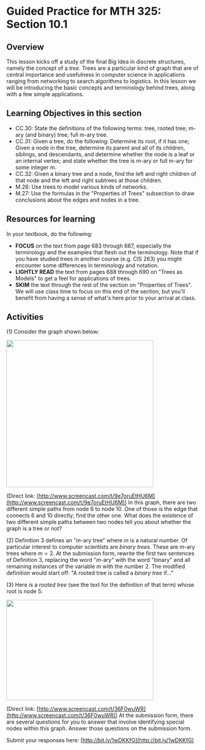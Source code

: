 Guided Practice for MTH 325: Section 10.1
=========================================

## Overview 

This lesson kicks off a study of the final Big Idea in discrete structures, namely the concept of a _tree_. Trees are a particular kind of graph that are of central importance and usefulness in computer science in applications ranging from networking to search algorithms to logistics. In this lesson we will be introducing the basic concepts and terminology behind trees, along with a few simple applications. 

## Learning Objectives in this section

+ CC.30: State the definitions of the following terms: tree, rooted tree; m-ary (and binary) tree; full m-ary tree. 
+ CC.31: Given a tree, do the following: Determine its root, if it has one; Given a node in the tree, determine its parent and all of its children, siblings, and descendants, and determine whether the node is a leaf or an internal vertex; and state whether the tree is m-ary or full m-ary for some integer m. 
+ CC.32: Given a binary tree and a node, find the left and right children of that node and the left and right subtrees at those children.
+ M.26: Use trees to model various kinds of networks. 
+ M.27: Use the formulas in the "Properties of Trees" subsection to draw conclusions about the edges and nodes in a tree.

## Resources for learning

In your textbook, do the following: 

+ __FOCUS__ on the text from page 683 through 687, especially the terminology and the examples that flesh out the terminology. Note that if you have studied trees in another course (e.g. CIS 263) you might encounter some differences in terminology and notation. 
+ __LIGHTLY READ__ the text from pages 688 through 690 on "Trees as Models" to get a feel for applications of trees. 
+ __SKIM__ the text through the rest of the section on "Properties of Trees". We will use class time to focus on this end of the section, but you'll benefit from having a sense of what's here prior to your arrival at class. 

## Activities 

(1) Consider the graph shown below: 

<a href="http://content.screencast.com/users/talbertr/folders/MTH%20325%20Images/media/14bd4cf6-962c-4483-83e1-e2e35892b03a/almosttree.png"><img class="embeddedObject" src="http://content.screencast.com/users/talbertr/folders/MTH%20325%20Images/media/14bd4cf6-962c-4483-83e1-e2e35892b03a/almosttree.png" width="384" height="384" border="0" /></a> 

(Direct link: [http://www.screencast.com/t/9e7oruEtHU6M](http://www.screencast.com/t/9e7oruEtHU6M)) In this graph, there are two different simple paths from node 6 to node 10. One of those is the edge that connects 6 and 10 directly; find the other one. What does the existence of two different simple paths between two nodes tell you about whether the graph is a tree or not? 

(2) Definition 3 defines an "$m$-ary tree" where $m$ is a natural number. Of particular interest to computer scientists are _binary trees_. These are $m$-ary trees where $m=2$. At the submission form, rewrite the first two sentences of Definition 3, replacing the word "$m$-ary" with the word "binary" and all remaining instances of the variable $m$ with the number 2. The modified definition would start off: "A rooted tree is called a _binary tree_ if..." 

(3) Here is a _rooted tree_ (see the text for the definition of that term) whose root is node 5:

<a href="http://content.screencast.com/users/talbertr/folders/MTH%20325%20Images/media/3dee4eb8-bf21-4051-b329-8a53329a2d28/tree-101.png"><img class="embeddedObject" src="http://content.screencast.com/users/talbertr/folders/MTH%20325%20Images/media/3dee4eb8-bf21-4051-b329-8a53329a2d28/tree-101.png" width="384" height="262" border="0" /></a> 

(Direct link: [http://www.screencast.com/t/36F0wuWR](http://www.screencast.com/t/36F0wuWR)) At the submission form, there are several questions for you to answer that involve identifying special nodes within this graph. Answer those questions on the submission form. 


Submit your responses here: [http://bit.ly/1wDKKfG](http://bit.ly/1wDKKfG)
